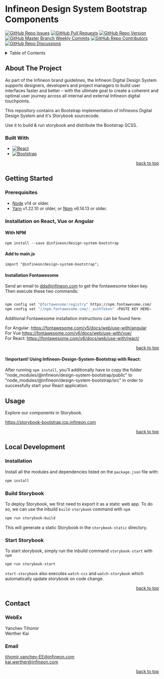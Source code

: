 # Infineon Design System Bootstrap Components
[![GitHub Repo Issues](https://img.shields.io/github/issues/Infineon/Infineon-Design-System-Bootstrap?style=plastic)](https://github.com/Infineon/Infineon-Design-System-Bootstrap/issues)
[![GitHub Pull Requests](https://img.shields.io/github/issues-pr-raw/Infineon/Infineon-Design-System-Bootstrap?style=plastic)](https://github.com/Infineon/Infineon-Design-System-Bootstrap/pulls)
[![GitHub Repo Version](https://img.shields.io/github/package-json/v/Infineon/Infineon-Design-System-Bootstrap?style=plastic)](https://github.com/Infineon/Infineon-Design-System-Bootstrap/blob/master/package.json)
[![GitHub Master Branch Weekly Commits](https://img.shields.io/github/commit-activity/w/Infineon/Infineon-Design-System-Bootstrap/master?style=plastic)](https://github.com/Infineon/Infineon-Design-System-Bootstrap/tree/master)
[![GitHub Repo Contributors](https://img.shields.io/github/contributors/Infineon/Infineon-Design-System-Bootstrap?style=plastic)](https://github.com/Infineon/Infineon-Design-System-Bootstrap/graphs/contributors)
[![GitHub Repo Discussions](https://img.shields.io/github/discussions/Infineon/Infineon-Design-System-Bootstrap)](https://github.com/Infineon/Infineon-Design-System-Bootstrap/)



<!-- TABLE OF CONTENTS -->
<details id="tableContent">
  <summary>Table of Contents</summary>
  <ol>
    <li>
      <a href="#about-the-project">About The Project</a>
      <ul>
        <li><a href="#built-with">Built With</a></li>
      </ul>
    </li>
    <li>
      <a href="#getting-started">Getting Started</a>
      <ul>
        <li><a href="#prerequisites">Prerequisites</a></li>
        <li><a href="#installation">Installation</a></li>
      </ul>
    </li>
    <li><a href="#usage">Usage</a></li>
    <li><a href="#local-development">Local Development</a></li>
    <li><a href="#contact">Contact</a></li>
  </ol>
</details>

<!-- ABOUT THE PROJECT -->
## About The Project

As part of the Infineon brand guidelines, the Infineon Digital Design System supports designers, developers and project managers to build user interfaces faster and better – with the ultimate goal to create a coherent and optimal user journey across all internal and external Infineon digital touchpoints.

This repository contains an Bootstrap implementation of Infineons Digital Design System and it's Storybook sourcecode.

Use it to build & run storybook and distribute the Bootstrap SCSS.

### Built With

* [![React][React.js]][React-url]
* [![Bootstrap][Bootstrap.com]][Bootstrap-url]

<p align="right"><a href="#tableContent">back to top</a></p>


<!-- GETTING STARTED -->
## Getting Started

### Prerequisites

- [Node](https://nodejs.org/en/) v14 or older.
- [Yarn](https://classic.yarnpkg.com/en/) v1.22.10 or older, or [Npm](https://www.npmjs.com/) v6.14.13 or older.

### Installation on React, Vue or Angular

#### With NPM

```npm install --save @infineon/design-system-bootstrap```

#### Add to main.js

```import "@infineon/design-system-bootstrap";```

#### Installation Fontawesome

Send an email to dds@infineon.com to get the fontawesome token key. Then execute these two commands:
```bash

npm config set "@fortawesome:registry" https://npm.fontawesome.com/
npm config set "//npm.fontawesome.com/:_authToken" <PASTE KEY HERE>
```

Additional Fontawesome installation instructions can be found here: 

For Angular: https://fontawesome.com/v5/docs/web/use-with/angular <br />
For Vue https://fontawesome.com/v6/docs/web/use-with/vue/ <br />
For React: https://fontawesome.com/v6/docs/web/use-with/react/

<p align="right"><a href="#tableContent">back to top</a></p>

#### !Important! Using Infineon-Design-System-Bootstrap with React:

After running ```npm install```, you'll additionally have to copy the folder "node_modules/@infineon/design-system-bootstrap/public" to "node_modules/@infineon/design-system-bootstrap/src" in order to successfully start your React application.


<!-- USAGE EXAMPLES -->
## Usage

Explore our components in Storybook.

https://storybook-bootstrap.icp.infineon.com

<p align="right"><a href="#tableContent">back to top</a></p>

## Local Development

### Installation

Install all the modules and dependencies listed on the ```package.json``` file with:

```bash
npm install
```

### Build Storybook

To deploy Storybook, we first need to export it as a static web app.
To do so, we can use the inbuild ```build-storybook``` command with ```npm``` 

```bash
npm run storybook-build
```

This will generate a static Storybook in the ```storybook-static``` directory.

### Start Storybook

To start storybook, simply run the inbuild command ```storybook-start``` with ```npm``` 

```bash
npm run storybook-start
```

```start-storybook``` also executes ```watch-css``` and ```watch-storybook``` which automatically update storybook on code change.

<p align="right"><a href="#tableContent">back to top</a></p>

<!-- CONTACT -->
## Contact

### WebEx
Yanchev Tihomir <br />
Werther Kai

### Email
tihomir.yanchev-EE@infineon.com <br />
kai.werther@infineon.com

<p align="right"><a href="#tableContent">back to top</a></p>

<!-- MARKDOWN LINKS & IMAGES -->
<!-- https://www.markdownguide.org/basic-syntax/#reference-style-links -->
[contributors-shield]: https://img.shields.io/github/contributors/othneildrew/Best-README-Template.svg?style=for-the-badge
[contributors-url]: https://github.com/othneildrew/Best-README-Template/graphs/contributors
[forks-shield]: https://img.shields.io/github/forks/othneildrew/Best-README-Template.svg?style=for-the-badge
[forks-url]: https://github.com/othneildrew/Best-README-Template/network/members
[stars-shield]: https://img.shields.io/github/stars/othneildrew/Best-README-Template.svg?style=for-the-badge
[stars-url]: https://github.com/othneildrew/Best-README-Template/stargazers
[issues-shield]: https://img.shields.io/github/issues/othneildrew/Best-README-Template.svg?style=for-the-badge
[issues-url]: https://github.com/othneildrew/Best-README-Template/issues
[license-shield]: https://img.shields.io/github/license/othneildrew/Best-README-Template.svg?style=for-the-badge
[license-url]: https://github.com/othneildrew/Best-README-Template/blob/master/LICENSE.txt
[linkedin-shield]: https://img.shields.io/badge/-LinkedIn-black.svg?style=for-the-badge&logo=linkedin&colorB=555
[linkedin-url]: https://linkedin.com/in/othneildrew
[product-screenshot]: images/screenshot.png
[Next.js]: https://img.shields.io/badge/next.js-000000?style=for-the-badge&logo=nextdotjs&logoColor=white
[Next-url]: https://nextjs.org/
[React.js]: https://img.shields.io/badge/React-20232A?style=for-the-badge&logo=react&logoColor=61DAFB
[React-url]: https://reactjs.org/
[Vue.js]: https://img.shields.io/badge/Vue.js-35495E?style=for-the-badge&logo=vuedotjs&logoColor=4FC08D
[Vue-url]: https://vuejs.org/
[Angular.io]: https://img.shields.io/badge/Angular-DD0031?style=for-the-badge&logo=angular&logoColor=white
[Angular-url]: https://angular.io/
[Svelte.dev]: https://img.shields.io/badge/Svelte-4A4A55?style=for-the-badge&logo=svelte&logoColor=FF3E00
[Svelte-url]: https://svelte.dev/
[Laravel.com]: https://img.shields.io/badge/Laravel-FF2D20?style=for-the-badge&logo=laravel&logoColor=white
[Laravel-url]: https://laravel.com
[Bootstrap.com]: https://img.shields.io/badge/Bootstrap-563D7C?style=for-the-badge&logo=bootstrap&logoColor=white
[Bootstrap-url]: https://getbootstrap.com
[JQuery.com]: https://img.shields.io/badge/jQuery-0769AD?style=for-the-badge&logo=jquery&logoColor=white
[JQuery-url]: https://jquery.com 
